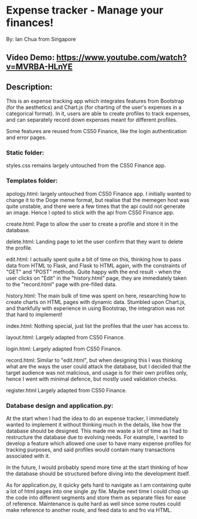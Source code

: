 # Expense tracker - Manage your finances!
By: Ian Chua from Singapore

## Video Demo: https://www.youtube.com/watch?v=MVRBA-HLnYE

## Description:

This is an expense tracking app which integrates features from Bootstrap (for the aesthetics) and Chart.js (for charting of the user's expenses in a categorical format).
In it, users are able to create profiles to track expenses, and can separately record down expenses meant for different profiles.

Some features are reused from CS50 Finance, like the login authentication and error pages.

### Static folder:

styles.css remains largely untouched from the CS50 Finance app.

### Templates folder:
apology.html: largely untouched from CS50 Finance app. I initially wanted to change it to the Doge meme format, but realise that the memegen host was quite unstable, and there were a few times that the api could not generate an image. Hence I opted to stick with the api from CS50 Finance app.

create.html: Page to allow the user to create a profile and store it in the database.

delete.html: Landing page to let the user confirm that they want to delete the profile.

edit.html: I actually spent quite a bit of time on this, thinking how to pass data from HTML to Flask, and Flask to HTML again, with the constraints of "GET" and "POST" methods. Quite happy with the end result - when the user clicks on "Edit" in the "history.html" page, they are immediately taken to the "record.html" page with pre-filled data.

history.html: The main bulk of time was spent on here, researching how to create charts on HTML pages with dynamic data. Stumbled upon Chart.js, and thankfully with experience in using Bootstrap, the integration was not that hard to implement!

index.html: Nothing special, just list the profiles that the user has access to.

layout.html: Largely adapted from CS50 Finance.

login.html: Largely adapted from CS50 Finance.

record.html: Similar to "edit.html", but when designing this I was thinking what are the ways the user could attack the database, but I decided that the target audience was not malicious, and usage is for their own profiles only, hence I went with minimal defence, but mostly used validation checks.

register.html Largely adapted from CS50 Finance.

### Database design and application.py:
At the start when I had the idea to do an expense tracker, I immediately wanted to implement it without thinking much in the details, like how the database should be designed. This made me waste a lot of time as I had to restructure the database due to evolving needs.
For example, I wanted to develop a feature which allowed one user to have many expense profiles for tracking purposes, and said profiles would contain many transactions associated with it.

In the future, I would probably spend more time at the start thinking of how the database should be structured before diving into the development itself.

As for application.py, it quicky gets hard to navigate as I am containing quite a lot of html pages into one single .py file. Maybe next time I could chop up the code into different segments and store them as separate files for ease of reference.
Maintenance is quite hard as well since some routes could make reference to another route, and feed data to and fro via HTML.